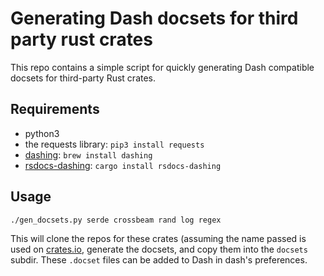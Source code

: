 # Generating Dash docsets for third party rust crates

This repo contains a simple script for quickly generating Dash compatible docsets for third-party Rust crates.

## Requirements

- python3
- the requests library: `pip3 install requests`
- [dashing](https://github.com/technosophos/dashing): `brew install dashing`
- [rsdocs-dashing](https://github.com/hobofan/rsdocs-dashing): `cargo install rsdocs-dashing`

## Usage

`./gen_docsets.py serde crossbeam rand log regex`

This will clone the repos for these crates (assuming the name passed is used on [crates.io](https://crates.io),
generate the docsets, and copy them into the `docsets` subdir. These `.docset` files can be added to Dash in
dash's preferences.

